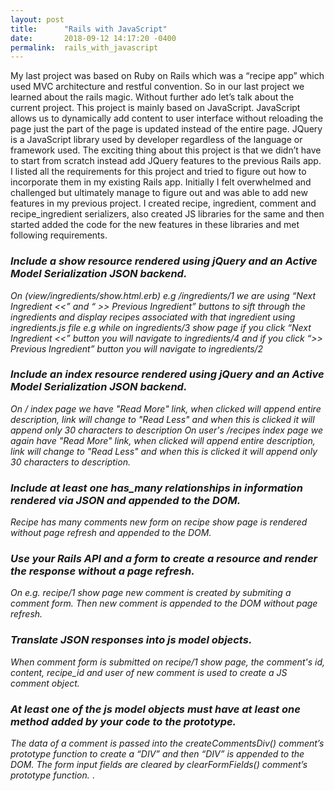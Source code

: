 ```yaml
---
layout: post
title:      "Rails with JavaScript"
date:       2018-09-12 14:17:20 -0400
permalink:  rails_with_javascript
---
```



My last project was based on Ruby on Rails which was a “recipe app” which used MVC architecture and restful convention. So in our last project we learned about the rails magic. 
Without further ado let’s talk about the current project. This project is mainly based on JavaScript. JavaScript allows us to dynamically add content to user interface without reloading the page just the part of the page is updated instead of the entire page. JQuery is a JavaScript library used by developer regardless of the language or framework used. The exciting thing about this project is that we didn’t have to start from scratch instead add JQuery features to the previous Rails app.
I listed all the requirements for this project and tried to figure out how to incorporate them in my existing Rails app. Initially I felt overwhelmed and challenged but ultimately manage to figure out and was able to add new features in my previous project. I created recipe, ingredient, comment and recipe_ingredient serializers, also created JS libraries for the same and then started added the code for the new features in these libraries and met following requirements. 

### *Include a show resource rendered using jQuery and an Active Model Serialization JSON backend.*

*On (view/ingredients/show.html.erb) e.g /ingredients/1 we are using “Next Ingredient <<” and “ >> Previous Ingredient” buttons to sift through the ingredients and display recipes associated with that ingredient using ingredients.js file e.g while on ingredients/3 show page if you click “Next Ingredient <<” button you will navigate to ingredients/4 and if you click “>> Previous Ingredient” button you will navigate to ingredients/2* 

### *Include an index resource rendered using jQuery and an Active Model Serialization JSON backend.*

*On / index page we have "Read More" link, when clicked will append  entire description, link will change to "Read Less" and when this is clicked it will append only 30 characters to description
On user's /recipes index page we again have "Read More" link, when clicked will append  entire description, link will change to "Read Less" and when this is clicked it will append only 30 characters to description.*

### *Include at least one has_many relationships in information rendered via JSON and appended to the DOM.*

*Recipe has many comments new form on recipe show page is rendered without page refresh and appended to the DOM.*

### *Use your Rails API and a form to create a resource and render the response without a page refresh.*

*On e.g. recipe/1 show page new comment is created by submiting a comment form. Then new comment is appended to the DOM without page refresh.*

### *Translate JSON responses into js model objects.*

*When comment form is submitted on recipe/1 show page, the comment's id, content, recipe_id and user of new comment is used to create a JS comment object.*

### *At least one of the js model objects must have at least one method added by your code to the prototype.*

*The data of a comment is passed into the createCommentsDiv() comment’s prototype function to create a “DIV” and then “DIV” is appended to the DOM.
The form input fields are cleared by clearFormFields() comment’s prototype function.*
.
